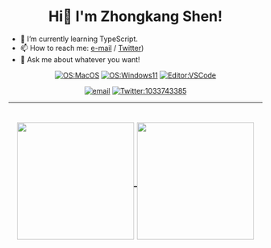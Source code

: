 <h1 align='center'>Hi👋 I'm Zhongkang Shen!</h1>

 - 🌱 I’m currently learning TypeScript.
 - 📫 How to reach me: [e-mail](mailto:szk1033743385@gmail.com) / [Twitter](https://twitter.com/1033743385))
 - 💬 Ask me about whatever you want!

<div align="center">
  
  [![OS:MacOS](https://img.shields.io/badge/OS-MacOS-blue?style=flat-square&logo=macos)](https://www.apple.com/macos/big-sur/)
  [![OS:Windows11](https://img.shields.io/badge/OS-Windows11-blue?style=flat-square&logo=microsoft)](https://www.microsoft.com/windows/windows-11)
  [![Editor:VSCode](https://img.shields.io/badge/Editor-VSCode-blue?style=flat-square&logo=visualstudiocode)](https://code.visualstudio.com/)
  
  [![email](https://img.shields.io/badge/Email-szk1033743385@gmail.com-red?style=flat-square&logo=gmail)](mailto:szk1033743385@gmail.com)
  [![Twitter:1033743385](https://img.shields.io/badge/Twitter-ShenZhongkang-lightblue?style=flat-square&logo=twitter)](https://twitter.com/1033743385)
  
</div>

---

<div align="center">
    <h1>
        <a href="https://github.com/shenzhonkang">
            <img align="center" height="232rem" src="https://github-readme-stats.vercel.app/api/top-langs/?username=shenzhongkang&theme=nord&exclude_repo=diary,shenzhongkang.github.io,binfiles&hide_border=true" />
        </a>
        <a href="https://github.com/shenzhongkang">
            <img align="center" height="232rem" src="https://github-readme-stats.vercel.app/api?username=shenzhongkang&include_all_commits=true&theme=nord&show_icons=false&count_private=true&hide_border=true" />
        </a>
        <br>
    </h1>
</div>

<!--
**ShenZhongkang/ShenZhongkang** is a ✨ _special_ ✨ repository because its `README.md` (this file) appears on your GitHub profile.

Here are some ideas to get you started:

- 🔭 I’m currently working on ...
- 🌱 I’m currently learning ...
- 👯 I’m looking to collaborate on ...
- 🤔 I’m looking for help with ...
- 💬 Ask me about ...
- 📫 How to reach me: ...
- 😄 Pronouns: ...
- ⚡ Fun fact: ...
-->
